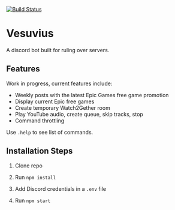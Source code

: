 [![Build Status](https://travis-ci.org/C7LF/vesuvius.svg?branch=master)](https://travis-ci.org/C7LF/vesuvius)

# Vesuvius
A discord bot built for ruling over servers.


## Features
Work in progress, current features include:

 - Weekly posts with the latest Epic Games free game promotion
 - Display current Epic free games
 - Create temporary Watch2Gether room
 - Play YouTube audio, create queue, skip tracks, stop
 - Command throttling
 
Use `.help` to see list of commands.
  
## Installation Steps

1. Clone repo

2. Run `npm install`

3. Add Discord credentials in a `.env` file

3. Run `npm start`
